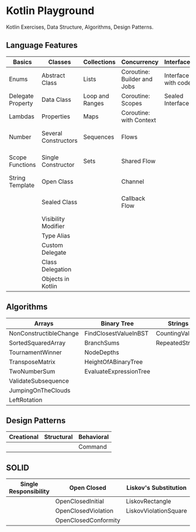 # Kotlin Playground

Kotlin Exercises, Data Structure, Algorithms, Design Patterns.

## Language Features

| Basics            | Classes              | Collections     | Concurrency                 | Interfaces          | Functions                    |
|-------------------|----------------------|-----------------|-----------------------------|---------------------|------------------------------|
| Enums             | Abstract Class       | Lists           | Coroutine: Builder and Jobs | Interface with code | Infix Function               | 
| Delegate Property | Data Class           | Loop and Ranges | Coroutine: Scopes           | Sealed Interface    | Local Function               |
| Lambdas           | Properties           | Maps            | Coroutine: with Context     |                     | Operator Overloading         |
| Number            | Several Constructors | Sequences       | Flows                       |                     | Lambdas with Receivers       |
| Scope Functions   | Single Constructor   | Sets            | Shared Flow                 |                     | Extension Function Companion |
| String Template   | Open Class           |                 | Channel                     |                     | Extension Property           |
|                   | Sealed Class         |                 | Callback Flow               |                     | Inline, Noinline, Crossline  |
|                   | Visibility Modifier  |                 |                             |                     | Reified                      |
|                   | Type Alias           |                 |                             |                     | Contracts                    |
|                   | Custom Delegate      |                 |                             |                     | TailRec                      |
|                   | Class Delegation     |                 |                             |                     |                              |
|                   | Objects in Kotlin    |                 |                             |                     |                              |


## Algorithms 

| Arrays                 | Binary Tree            | Strings         |
|------------------------|------------------------|-----------------|
| NonConstructibleChange | FindClosestValueInBST  | CountingValleys |
| SortedSquaredArray     | BranchSums             | RepeatedString  |
| TournamentWinner       | NodeDepths             |                 |
| TransposeMatrix        | HeightOfABinaryTree    |                 |
| TwoNumberSum           | EvaluateExpressionTree |                 |
| ValidateSubsequence    |                        |                 |
| JumpingOnTheClouds     |                        |                 |
| LeftRotation           |                        |                 |

## Design Patterns

| Creational | Structural | Behavioral |
|------------|------------|------------|
|            |            | Command    |

## SOLID
| Single Responsibility | Open Closed          | Liskov's Substitution | Interface Segregation | Dependency Inversion |
|-----------------------|----------------------|-----------------------|-----------------------|----------------------|
|                       | OpenClosedInitial    | LiskovRectangle       |                       |                      |
|                       | OpenClosedViolation  | LiskovViolationSquare |                       |                      |
|                       | OpenClosedConformity |                       |                       |                      |


